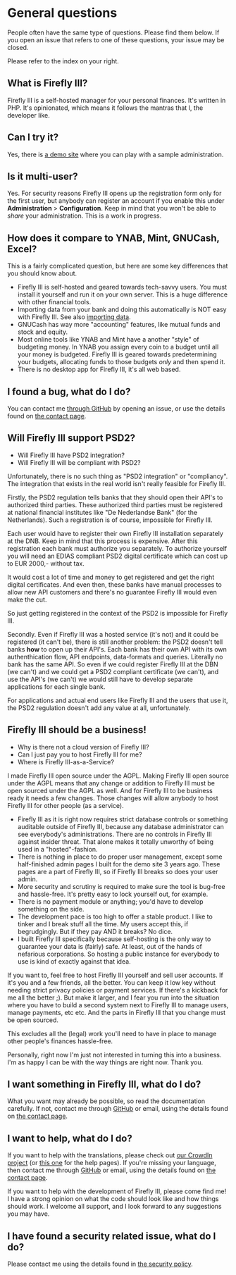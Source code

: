# General questions

People often have the same type of questions. Please find them below. If you open an issue that refers to one of these questions, your issue may be closed.

Please refer to the index on your right.

## What is Firefly III?

Firefly III is a self-hosted manager for your personal finances. It's written in PHP. It's opinionated, which means it follows the mantras that I, the developer like.

## Can I try it?

Yes, there is [a demo site](https://demo.firefly-iii.org/) where you can play with a sample administration.

## Is it multi-user?

Yes. For security reasons Firefly III opens up the registration form only for the first user, but anybody can register an account if you enable this under **Administration** &gt; **Configuration**. Keep in mind that you won't be able to _share_ your administration. This is a work in progress.

## How does it compare to YNAB, Mint, GNUCash, Excel?

This is a fairly complicated question, but here are some key differences that you should know about.

- Firefly III is self-hosted and geared towards tech-savvy users. You must install it yourself and run it on your own server. This is a huge difference with other financial tools.
- Importing data from your bank and doing this automatically is NOT easy with Firefly III. See also [importing data](../importing-data/introduction.md).
- GNUCash has way more "accounting" features, like mutual funds and stock and equity.
- Most online tools like YNAB and Mint have a another "style" of budgeting money. In YNAB you assign every coin to a budget until all your money is budgeted. Firefly III is geared towards predetermining your budgets, allocating funds to those budgets *only* and then spend it.
- There is no desktop app for Firefly III, it's all web based.

## I found a bug, what do I do?

You can contact me [through GitHub](https://github.com/firefly-iii/firefly-iii/) by opening an issue, or use the details found on [the contact page](../other-pages/contact.md).

## Will Firefly III support PSD2?

* Will Firefly III have PSD2 integration?
* Will Firefly III will be compliant with PSD2?

Unfortunately, there is no such thing as "PSD2 integration" or "compliancy". The integration that exists in the real world isn't really feasible for Firefly III.

Firstly, the PSD2 regulation tells banks that they should open their API's to authorized third parties. These authorized third parties must be registered at national financial institutes like "De Nederlandse Bank" (for the Netherlands). Such a registration is of course, impossible for Firefly III.

Each user would have to register their own Firefly III installation separately at the DNB. Keep in mind that this process is expensive. After this registration each bank must authorize you separately. To authorize yourself you will need an EDIAS compliant PSD2 digital certificate which can cost up to EUR 2000,- without tax.

It would cost a lot of time and money to get registered and get the right digital certificates. And even then, these banks have manual processes to allow new API customers and there's no guarantee Firefly III would even make the cut.

So just getting registered in the context of the PSD2 is impossible for Firefly III.

Secondly. Even if Firefly III was a hosted service (it's not) and it could be registered (it can't be), there is still another problem: the PSD2 doesn't tell banks **how** to open up their API's. Each bank has their own API with its own authenthication flow, API endpoints, data-formats and queries. Literally no bank has the same API. So even if we could register Firefly III at the DBN (we can't) and we could get a PSD2 compliant certificate (we can't), and use the API's (we can't) we would still have to develop separate applications for each single bank.

For applications and actual end users like Firefly III and the users that use it, the PSD2 regulation doesn't add any value at all, unfortunately.

## Firefly III should be a business!

* Why is there not a cloud version of Firefly III?
* Can I just pay you to host Firefly III for me?
* Where is Firefly III-as-a-Service?

I made Firefly III open source under the AGPL. Making Firefly III open source under the AGPL means that any change or addition to Firefly III must be open sourced under the AGPL as well. And for Firefly III to be business ready it needs a few changes. Those changes will allow anybody to host Firefly III for other people (as a service).

* Firefly III as it is right now requires strict database controls or something auditable outside of Firefly III, because any database administrator can see everybody's administrations. There are no controls in Firefly III against insider threat. That alone makes it totally unworthy of being used in a "hosted"-fashion.
* There is nothing in place to do proper user management, except some half-finished admin pages I built for the demo site 3 years ago. These pages are a part of Firefly III, so if Firefly III breaks so does your user admin.
* More security and scrutiny is required to make sure the tool is bug-free and hassle-free. It's pretty easy to lock yourself out, for example.
* There is no payment module or anything; you'd have to develop something on the side.
* The development pace is too high to offer a stable product. I like to tinker and I break stuff all the time. My users accept this, if begrudgingly. But if they pay AND it breaks? No dice.
* I built Firefly III specifically because self-hosting is the only way to guarantee your data is (fairly) safe. At least, out of the hands of nefarious corporations. So hosting a public instance for everybody to use is kind of exactly against that idea.

If you want to, feel free to host Firefly III yourself and sell user accounts. If it's you and a few friends, all the better. You can keep it low key without needing strict privacy policies or payment services. If there's a kickback for me all the better ;). But make it larger, and I fear you run into the situation where you have to build a second system next to Firefly III to manage users, manage payments, etc etc. And the parts in Firefly III that you change must be open sourced. 

This excludes all the (legal) work you'll need to have in place to manage other people's finances hassle-free. 

Personally, right now I'm just not interested in turning this into a business. I'm as happy I can be with the way things are right now. Thank you.

## I want something in Firefly III, what do I do?

What you want may already be possible, so read the documentation carefully. If not, contact me through [GitHub](https://github.com/firefly-iii/firefly-iii/) or email, using the details found on [the contact page](../other-pages/contact.md).

## I want to help, what do I do?

If you want to help with the translations, please check out [our CrowdIn project](https://crowdin.com/project/firefly-iii) (or [this one](https://crowdin.com/project/firefly-iii-help) for the help pages). If you're missing your language, then contact me through [GitHub](https://github.com/firefly-iii/firefly-iii/) or email, using the details found on [the contact page](../other-pages/contact.md).

If you want to help with the development of Firefly III, please come find me! I have a strong opinion on what the code should look like and how things should work. I welcome all support, and I look forward to any suggestions you may have.

## I have found a security related issue, what do I do?

Please contact me using the details found in [the security policy](https://github.com/firefly-iii/firefly-iii/security/policy).

